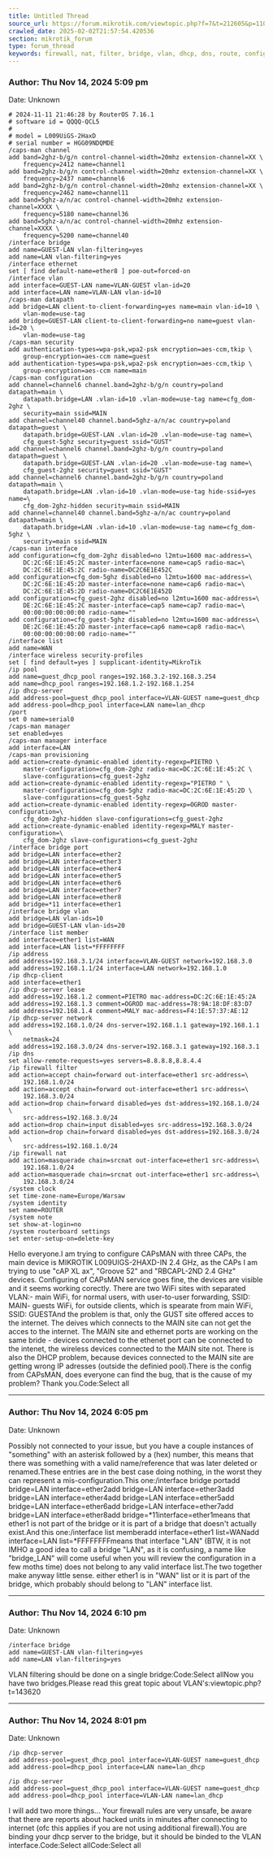 ```yaml
---
title: Untitled Thread
source_url: https://forum.mikrotik.com/viewtopic.php?f=7&t=212605&p=1109451#p1109451
crawled_date: 2025-02-02T21:57:54.420536
section: mikrotik_forum
type: forum_thread
keywords: firewall, nat, filter, bridge, vlan, dhcp, dns, route, configuration, setup, routeros
---
```


### Author: Thu Nov 14, 2024 5:09 pm
Date: Unknown

```
# 2024-11-11 21:46:28 by RouterOS 7.16.1
# software id = QQQQ-QCL5
#
# model = L009UiGS-2HaxD
# serial number = HGG09NDQMDE
/caps-man channel
add band=2ghz-b/g/n control-channel-width=20mhz extension-channel=XX \
    frequency=2412 name=channel1
add band=2ghz-b/g/n control-channel-width=20mhz extension-channel=XX \
    frequency=2437 name=channel6
add band=2ghz-b/g/n control-channel-width=20mhz extension-channel=XX \
    frequency=2462 name=channel11
add band=5ghz-a/n/ac control-channel-width=20mhz extension-channel=XXXX \
    frequency=5180 name=channel36
add band=5ghz-a/n/ac control-channel-width=20mhz extension-channel=XXXX \
    frequency=5200 name=channel40
/interface bridge
add name=GUEST-LAN vlan-filtering=yes
add name=LAN vlan-filtering=yes
/interface ethernet
set [ find default-name=ether8 ] poe-out=forced-on
/interface vlan
add interface=GUEST-LAN name=VLAN-GUEST vlan-id=20
add interface=LAN name=VLAN-LAN vlan-id=10
/caps-man datapath
add bridge=LAN client-to-client-forwarding=yes name=main vlan-id=10 \
    vlan-mode=use-tag
add bridge=GUEST-LAN client-to-client-forwarding=no name=guest vlan-id=20 \
    vlan-mode=use-tag
/caps-man security
add authentication-types=wpa-psk,wpa2-psk encryption=aes-ccm,tkip \
    group-encryption=aes-ccm name=guest
add authentication-types=wpa-psk,wpa2-psk encryption=aes-ccm,tkip \
    group-encryption=aes-ccm name=main
/caps-man configuration
add channel=channel6 channel.band=2ghz-b/g/n country=poland datapath=main \
    datapath.bridge=LAN .vlan-id=10 .vlan-mode=use-tag name=cfg_dom-2ghz \
    security=main ssid=MAIN
add channel=channel40 channel.band=5ghz-a/n/ac country=poland datapath=guest \
    datapath.bridge=GUEST-LAN .vlan-id=20 .vlan-mode=use-tag name=\
    cfg_guest-5ghz security=guest ssid="GUST"
add channel=channel6 channel.band=2ghz-b/g/n country=poland datapath=guest \
    datapath.bridge=GUEST-LAN .vlan-id=20 .vlan-mode=use-tag name=\
    cfg_guest-2ghz security=guest ssid="GUST"
add channel=channel6 channel.band=2ghz-b/g/n country=poland datapath=main \
    datapath.bridge=LAN .vlan-id=10 .vlan-mode=use-tag hide-ssid=yes name=\
    cfg_dom-2ghz-hidden security=main ssid=MAIN
add channel=channel40 channel.band=5ghz-a/n/ac country=poland datapath=main \
    datapath.bridge=LAN .vlan-id=10 .vlan-mode=use-tag name=cfg_dom-5ghz \
    security=main ssid=MAIN
/caps-man interface
add configuration=cfg_dom-2ghz disabled=no l2mtu=1600 mac-address=\
    DC:2C:6E:1E:45:2C master-interface=none name=cap5 radio-mac=\
    DC:2C:6E:1E:45:2C radio-name=DC2C6E1E452C
add configuration=cfg_dom-5ghz disabled=no l2mtu=1600 mac-address=\
    DC:2C:6E:1E:45:2D master-interface=none name=cap6 radio-mac=\
    DC:2C:6E:1E:45:2D radio-name=DC2C6E1E452D
add configuration=cfg_guest-2ghz disabled=no l2mtu=1600 mac-address=\
    DE:2C:6E:1E:45:2C master-interface=cap5 name=cap7 radio-mac=\
    00:00:00:00:00:00 radio-name=""
add configuration=cfg_guest-5ghz disabled=no l2mtu=1600 mac-address=\
    DE:2C:6E:1E:45:2D master-interface=cap6 name=cap8 radio-mac=\
    00:00:00:00:00:00 radio-name=""
/interface list
add name=WAN
/interface wireless security-profiles
set [ find default=yes ] supplicant-identity=MikroTik
/ip pool
add name=guest_dhcp_pool ranges=192.168.3.2-192.168.3.254
add name=dhcp_pool ranges=192.168.1.2-192.168.1.254
/ip dhcp-server
add address-pool=guest_dhcp_pool interface=VLAN-GUEST name=guest_dhcp
add address-pool=dhcp_pool interface=LAN name=lan_dhcp
/port
set 0 name=serial0
/caps-man manager
set enabled=yes
/caps-man manager interface
add interface=LAN
/caps-man provisioning
add action=create-dynamic-enabled identity-regexp=PIETRO \
    master-configuration=cfg_dom-2ghz radio-mac=DC:2C:6E:1E:45:2C \
    slave-configurations=cfg_guest-2ghz
add action=create-dynamic-enabled identity-regexp="PIETRO " \
    master-configuration=cfg_dom-5ghz radio-mac=DC:2C:6E:1E:45:2D \
    slave-configurations=cfg_guest-5ghz
add action=create-dynamic-enabled identity-regexp=OGROD master-configuration=\
    cfg_dom-2ghz-hidden slave-configurations=cfg_guest-2ghz
add action=create-dynamic-enabled identity-regexp=MALY master-configuration=\
    cfg_dom-2ghz slave-configurations=cfg_guest-2ghz
/interface bridge port
add bridge=LAN interface=ether2
add bridge=LAN interface=ether3
add bridge=LAN interface=ether4
add bridge=LAN interface=ether5
add bridge=LAN interface=ether6
add bridge=LAN interface=ether7
add bridge=LAN interface=ether8
add bridge=*11 interface=ether1
/interface bridge vlan
add bridge=LAN vlan-ids=10
add bridge=GUEST-LAN vlan-ids=20
/interface list member
add interface=ether1 list=WAN
add interface=LAN list=*FFFFFFFF
/ip address
add address=192.168.3.1/24 interface=VLAN-GUEST network=192.168.3.0
add address=192.168.1.1/24 interface=LAN network=192.168.1.0
/ip dhcp-client
add interface=ether1
/ip dhcp-server lease
add address=192.168.1.2 comment=PIETRO mac-address=DC:2C:6E:1E:45:2A
add address=192.168.1.3 comment=OGROD mac-address=78:9A:18:DF:83:D7
add address=192.168.1.4 comment=MALY mac-address=F4:1E:57:37:AE:12
/ip dhcp-server network
add address=192.168.1.0/24 dns-server=192.168.1.1 gateway=192.168.1.1 \
    netmask=24
add address=192.168.3.0/24 dns-server=192.168.3.1 gateway=192.168.3.1
/ip dns
set allow-remote-requests=yes servers=8.8.8.8,8.8.4.4
/ip firewall filter
add action=accept chain=forward out-interface=ether1 src-address=\
    192.168.1.0/24
add action=accept chain=forward out-interface=ether1 src-address=\
    192.168.3.0/24
add action=drop chain=forward disabled=yes dst-address=192.168.1.0/24 \
    src-address=192.168.3.0/24
add action=drop chain=input disabled=yes src-address=192.168.3.0/24
add action=drop chain=forward disabled=yes dst-address=192.168.3.0/24 \
    src-address=192.168.1.0/24
/ip firewall nat
add action=masquerade chain=srcnat out-interface=ether1 src-address=\
    192.168.1.0/24
add action=masquerade chain=srcnat out-interface=ether1 src-address=\
    192.168.3.0/24
/system clock
set time-zone-name=Europe/Warsaw
/system identity
set name=ROUTER
/system note
set show-at-login=no
/system routerboard settings
set enter-setup-on=delete-key
```

Hello everyone.I am trying to configure CAPsMAN with three CAPs, the main device is MIKROTIK L009UIGS-2HAXD-IN 2.4 GHz, as the CAPs I am trying to use "cAP XL ax", "Groove 52" and "RBCAPL-2ND 2.4 GHz" devices. Configuring of CAPsMAN service goes fine, the devices are visible and it seems working corectly. There are two WiFi sites with separated VLAN:- main WiFi, for normal users, with user-to-user forwarding, SSID: MAIN- guests WiFi, for outside clients, which is spearate from main WiFi, SSID: GUESTAnd the problem is that, only the GUST site offered acces to the internet. The deives which connects to the MAIN site can not get the acces to the internet. The MAIN site and ethernet ports are working on the same bride - devices connected to the ethenet port can be connected to the intenet, the wireless devices connected to the MAIN site not. There is also the DHCP problem, because devices connected to the MAIN site are getting wrong IP adresses (outside the definied pool).There is the config from CAPsMAN, does everyone can find the bug, that is the cause of my problem? Thank you.Code:Select all


---
### Author: Thu Nov 14, 2024 6:05 pm
Date: Unknown

Possibly not connected to your issue, but you have a couple instances of "something" with an asterisk followed by a (hex) number, this means that there was something with a valid name/reference that was later deleted or renamed.These entries are in the best case doing nothing, in the worst they can represent a mis-configuration.This one:/interface bridge portadd bridge=LAN interface=ether2add bridge=LAN interface=ether3add bridge=LAN interface=ether4add bridge=LAN interface=ether5add bridge=LAN interface=ether6add bridge=LAN interface=ether7add bridge=LAN interface=ether8add bridge=*11interface=ether1means that ether1 is not part of the bridge or it is part of a bridge that doesn't actually exist.And this one:/interface list memberadd interface=ether1 list=WANadd interface=LAN list=*FFFFFFFFmeans that interface "LAN" (BTW, it is not IMHO a good idea to call a bridge "LAN", as it is confusing, a name like "bridge_LAN" will come useful when you will review the configuration in a few moths time) does not belong to any valid interface list.The two together make anyway little sense. either ether1 is in  "WAN" list or it is part of the bridge, which probably should belong to "LAN" interface list.


---
### Author: Thu Nov 14, 2024 6:10 pm
Date: Unknown

```
/interface bridge
add name=GUEST-LAN vlan-filtering=yes
add name=LAN vlan-filtering=yes
```

VLAN filtering should be done on a single bridge:Code:Select allNow you have two bridges.Please read this great topic about VLAN's:viewtopic.php?t=143620


---
### Author: Thu Nov 14, 2024 8:01 pm
Date: Unknown

```
/ip dhcp-server 
add address-pool=guest_dhcp_pool interface=VLAN-GUEST name=guest_dhcp
add address-pool=dhcp_pool interface=LAN name=lan_dhcp
```

```
/ip dhcp-server 
add address-pool=guest_dhcp_pool interface=VLAN-GUEST name=guest_dhcp
add address-pool=dhcp_pool interface=VLAN-LAN name=lan_dhcp
```

I will add two more things... Your firewall rules are very unsafe, be aware that there are reports about hacked units in minutes after connecting to internet (ofc this applies if you are not using additional firewall).You are binding your dhcp server to the bridge, but it should be binded to the VLAN interface.Code:Select allCode:Select all

